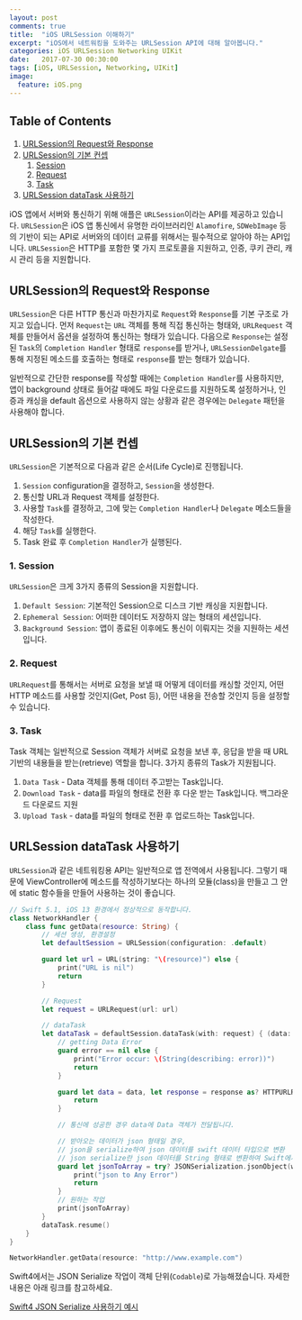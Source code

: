```yaml
---
layout: post
comments: true
title:  "iOS URLSession 이해하기"
excerpt: "iOS에서 네트워킹을 도와주는 URLSession API에 대해 알아봅니다."
categories: iOS URLSession Networking UIKit
date:   2017-07-30 00:30:00
tags: [iOS, URLSession, Networking, UIKit]
image:
  feature: iOS.png
---
```


## Table of Contents

1. [URLSession의 Request와 Response](./iOS_URLSession#urlsession의-request와-response)
1. [URLSession의 기본 컨셉](./iOS_URLSession#urlsession의-기본-컨셉)
    1. [Session](./iOS_URLSession#1-session)
    1. [Request](./iOS_URLSession#2-request)
    1. [Task](./iOS_URLSession#3-task)
1. [URLSession dataTask 사용하기](./iOS_URLSession#urlsession-datatask-사용하기)

iOS 앱에서 서버와 통신하기 위해 애플은 `URLSession`이라는 API를 제공하고 있습니다. `URLSession`은 iOS 앱 통신에서 유명한 라이브러리인 `Alamofire`, `SDWebImage` 등의 기반이 되는 API로 서버와의 데이터 교류를 위해서는 필수적으로 알아야 하는 API입니다. `URLSession`은 HTTP를 포함한 몇 가지 프로토콜을 지원하고, 인증, 쿠키 관리, 캐시 관리 등을 지원합니다.

## URLSession의 Request와 Response

`URLSession`은 다른 HTTP 통신과 마찬가지로 `Request`와 `Response`를 기본 구조로 가지고 있습니다. 먼저 `Request`는 `URL` 객체를 통해 직접 통신하는 형태와, `URLRequest` 객체를 만들어서 옵션을 설정하여 통신하는 형태가 있습니다. 다음으로 `Response`는 설정된 `Task`의 `Completion Handler` 형태로 `response`를 받거나, `URLSessionDelgate`를 통해 지정된 메소드를 호출하는 형태로 `response`를 받는 형태가 있습니다.

일반적으로 간단한 response를 작성할 때에는 `Completion Handler`를 사용하지만, 앱이 background 상태로 들어갈 때에도 파일 다운로드를 지원하도록 설정하거나, 인증과 캐싱을 default 옵션으로 사용하지 않는 상황과 같은 경우에는 `Delegate` 패턴을 사용해야 합니다.

## URLSession의 기본 컨셉

`URLSession`은 기본적으로 다음과 같은 순서(Life Cycle)로 진행됩니다.

1. `Session` configuration을 결정하고, `Session`을 생성한다.
2. 통신할 URL과 Request 객체를 설정한다.
3. 사용할 `Task`를 결정하고, 그에 맞는 `Completion Handler`나 `Delegate` 메소드들을 작성한다.
4. 해당 `Task`를 실행한다.
5. Task 완료 후 `Completion Handler`가 실행된다.

### 1. Session

`URLSession`은 크게 3가지 종류의 Session을 지원합니다.

1. `Default Session`: 기본적인 Session으로 디스크 기반 캐싱을 지원합니다.
2. `Ephemeral Session`: 어떠한 데이터도 저장하지 않는 형태의 세션입니다.
3. `Background Session`: 앱이 종료된 이후에도 통신이 이뤄지는 것을 지원하는 세션입니다.

### 2. Request

`URLRequest`를 통해서는 서버로 요청을 보낼 때 어떻게 데이터를 캐싱할 것인지, 어떤 HTTP 메소드를 사용할 것인지(Get, Post 등), 어떤 내용을 전송할 것인지 등을 설정할 수 있습니다.

### 3. Task

Task 객체는 일반적으로 Session 객체가 서버로 요청을 보낸 후, 응답을 받을 때 URL 기반의 내용들을 받는(retrieve) 역할을 합니다. 3가지 종류의 Task가 지원됩니다.

1. `Data Task` - Data 객체를 통해 데이터 주고받는 Task입니다.
2. `Download Task` - data를 파일의 형태로 전환 후 다운 받는 Task입니다. 백그라운드 다운로드 지원
3. `Upload Task` - data를 파일의 형태로 전환 후 업로드하는 Task입니다.

## URLSession dataTask 사용하기

`URLSession`과 같은 네트워킹용 API는 일반적으로 앱 전역에서 사용됩니다. 그렇기 때문에 ViewController에 메소드를 작성하기보다는 하나의 모듈(class)을 만들고 그 안에 static 함수들을 만들어 사용하는 것이 좋습니다.

```swift
// Swift 5.1, iOS 13 환경에서 정상적으로 동작합니다.
class NetworkHandler {
    class func getData(resource: String) {
        // 세션 생성, 환경설정
        let defaultSession = URLSession(configuration: .default)

        guard let url = URL(string: "\(resource)") else {
            print("URL is nil")
            return
        }

        // Request
        let request = URLRequest(url: url)

        // dataTask
        let dataTask = defaultSession.dataTask(with: request) { (data: Data?, response: URLResponse?, error: Error?) in
            // getting Data Error
            guard error == nil else {
                print("Error occur: \(String(describing: error))")
                return
            }

            guard let data = data, let response = response as? HTTPURLResponse, response.statusCode == 200 else {
                return
            }

            // 통신에 성공한 경우 data에 Data 객체가 전달됩니다.

            // 받아오는 데이터가 json 형태일 경우,
            // json을 serialize하여 json 데이터를 swift 데이터 타입으로 변환
            // json serialize란 json 데이터를 String 형태로 변환하여 Swift에서 사용할 수 있도록 하는 것을 말합니다.
            guard let jsonToArray = try? JSONSerialization.jsonObject(with: data, options: []) else {
                print("json to Any Error")
                return
            }
            // 원하는 작업
            print(jsonToArray)
        }
        dataTask.resume()
    }
}

NetworkHandler.getData(resource: "http://www.example.com")
```

Swift4에서는 JSON Serialize 작업이 객체 단위(`Codable`)로 가능해졌습니다. 자세한 내용은 아래 링크를 참고하세요.

[Swift4 JSON Serialize 사용하기 예시](https://gist.github.com/hcn1519/0d685b1f0aba74ed9577e9cab1b02b6f)
